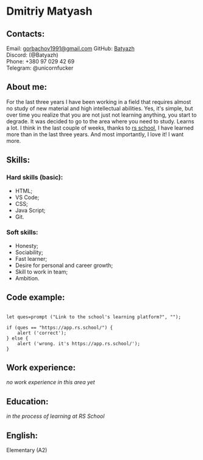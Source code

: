# Dmitriy Matyash

## Contacts:
Email: gorbachov1991@gmail.com
GitHub: [Batyazh](https://github.com/Batyazh)                           
Discord: (@Batyazh)                            
Phone: +380 97 029 42 69                         
Telegram: @unicornfucker  
## About me:
For the last three years I have been working in a field that requires almost no study of new material and high intellectual abilities. 
Yes, it's simple, but over time you realize that you are not just not learning anything, you start to degrade. 
It was decided to go to the area where you need to study. Learns a lot. 
I think in the last couple of weeks, thanks to [rs school](https://rs.school/), 
I have learned more than in the last three years. And most importantly, I love it! I want more.
## Skills:
### Hard skills (basic):
* HTML;
* VS Code;
* CSS;
* Java Script;
* Git.
### Soft skills:
* Honesty;
* Sociability;
* Fast learner;
* Desire for personal and career growth; 
* Skill to work in team;
* Ambition.
## Code example:
```

let ques=prompt ("Link to the school's learning platform?", "");

if (ques == "https://app.rs.school/") {
    alert ('correct');
} else {
    alert ('wrong. it's https://app.rs.school/');
}

```
## Work experience:
*no work experience in this area yet*
## Education:
*in the process of learning at RS School*
## English:
Elementary (A2)
